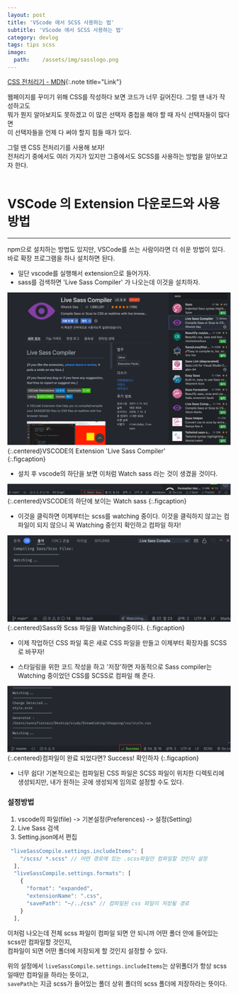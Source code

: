 ```yaml
---
layout: post
title: 'VScode 에서 SCSS 사용하는 법'
subtitle: 'VScode 에서 SCSS 사용하는 법'
category: devlog
tags: tips scss
image:
  path:    /assets/img/sasslogo.png
---
```

[CSS 전처리기 - MDN]:(https://developer.mozilla.org/ko/docs/Glossary/CSS_preprocessor)
[CSS 전처리기 - MDN]{:.note title="Link"}  

웹페이지를 꾸미기 위해 CSS를 작성하다 보면 코드가 너무 길어진다. 그럴 땐 내가 작성하고도  
뭐가 뭔지 알아보지도 못하겠고 이 많은 선택자 중첩을 해야 할 때 자식 선택자들이 많다면  
이 선택자들을 언제 다 써야 할지 힘들 때가 있다.  

그럴 땐 CSS 전처리기를 사용해 보자!  
전처리기 중에서도 여러 가지가 있지만 그중에서도 SCSS를 사용하는 방법을 알아보고자 한다.  
<br>  


<!-- more -->


# VSCode 의 Extension 다운로드와 사용방법  
---  
npm으로 설치하는 방법도 있지만, VSCode를 쓰는 사람이라면 더 쉬운 방법이 있다.  
바로 확장 프로그램을 하나 설치하면 된다.  

* 일단 vscode를 실행해서 extension으로 들어가자.  
* sass를 검색하면 'Live Sass Compiler' 가 나오는데 이것을 설치하자.  

![vscodescss1](/assets/img/tips/2022-01-20-vscode-scss/2022-01-20-vscode-scss1.png){:.centered}VSCODE의 Extension 'Live Sass Compiler'  
{:.figcaption}  

* 설치 후 vscode의 하단을 보면 이처럼 Watch sass 라는 것이 생겼을 것이다.  

![vscodescss2](/assets/img/tips/2022-01-20-vscode-scss/2022-01-20-vscode-scss2.png){:.centered}VSCODE의 하단에 보이는 Watch sass
{:.figcaption}  

* 이것을 클릭하면 이제부터는 scss를 watching 중이다. 이것을 클릭하지 않고는 컴파일이 되지 않으니
꼭 Watching 중인지 확인하고 컴파일 하자!

![vscodescss3](/assets/img/tips/2022-01-20-vscode-scss/2022-01-20-vscode-scss3.png){:.centered}Sass와 Scss 파일을 Watching중이다.
{:.figcaption}  

* 이제 작업하던 CSS 파일 혹은 새로 CSS 파일을 만들고 이제부터 확장자를 SCSS로 바꾸자!

* 스타일링을 위한 코드 작성을 하고 '저장'하면 자동적으로 Sass compiler는 Watching 중이었던 CSS를 SCSS로 컴파일 해 준다.

![vscodescss3](/assets/img/tips/2022-01-20-vscode-scss/2022-01-20-vscode-scss4.png){:.centered}컴파일이 완료 되었다면? Success! 확인하자
{:.figcaption}  

* 너무 쉽다! 기본적으로는 컴파일된 CSS 파일은 SCSS 파일이 위치한 디렉토리에 생성되지만,
내가 원하는 곳에 생성되게 임의로 설정할 수도 있다.

### 설정방법  

1. vscode의 파일(file) -> 기본설정(Preferences) -> 설정(Setting)
2. Live Sass 검색
3. Setting.json에서 편집  

```js
 "liveSassCompile.settings.includeItems": [
    "/scss/ *.scss" // 어떤 경로에 있는 .scss파일만 컴파일할 것인지 설정
  ],
  "liveSassCompile.settings.formats": [
    {
      "format": "expanded",
      "extensionName": ".css",
      "savePath": "~/../css" // 컴파일된 css 파일이 저장될 경로
    }
  ],
```
이처럼 나오는데 전체 scss 파일이 컴파일 되면 안 되니까 어떤 폴더 안에 들어있는 scss만 컴파일할 것인지,  
컴파일이 되면 어떤 폴더에 저장되게 할 것인지 설정할 수 있다.  

위의 설정에서 `liveSassCompile.settings.includeItems`는 상위폴더가 항상 scss일때만 컴파일을 하라는 뜻이고,  
`savePath`는 지금 scss가 들어있는 폴더 상위 폴더의 scss 폴더에 저장하라는 뜻이다.